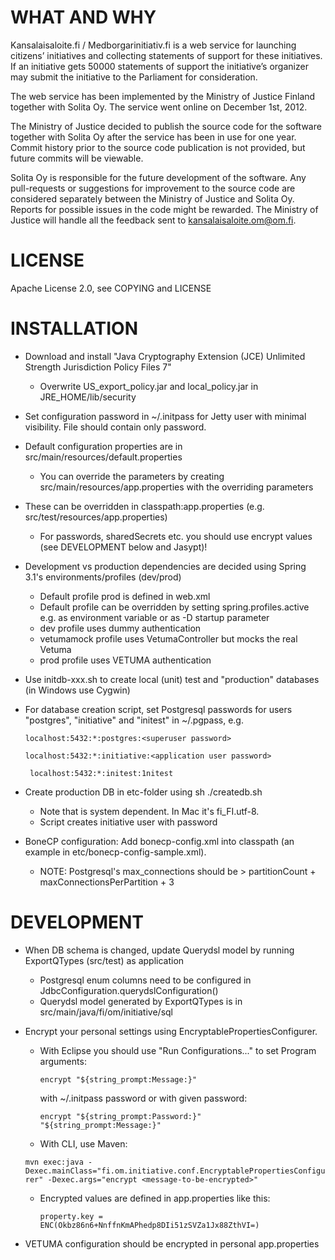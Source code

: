 # WHAT AND WHY

Kansalaisaloite.fi / Medborgarinitiativ.fi is a web service for launching citizens’ initiatives and collecting statements of support for these initiatives.  If an initiative gets 50000 statements of support the initiative’s organizer may submit the initiative to the Parliament for consideration.
 
The web service has been implemented by the Ministry of Justice Finland together with Solita Oy. The service went online on December 1st, 2012.

The Ministry of Justice decided to publish the source code for the software together with Solita Oy after the service has been in use for one year.
Commit history prior to the source code publication is not provided, but future commits will be viewable.

Solita Oy is responsible for the future development of the software. Any pull-requests or suggestions for improvement to the source code are considered separately between the Ministry of Justice and Solita Oy. Reports for possible issues in the code might be rewarded. The Ministry of Justice will handle all the feedback sent to kansalaisaloite.om@om.fi.

# LICENSE

Apache License 2.0, see COPYING and LICENSE

# INSTALLATION

* Download and install "Java Cryptography Extension (JCE) Unlimited Strength Jurisdiction Policy Files 7"
	* Overwrite US_export_policy.jar and local_policy.jar in JRE_HOME/lib/security

* Set configuration password in ~/.initpass for Jetty user with minimal visibility. File should contain only password.

* Default configuration properties are in src/main/resources/default.properties
	* You can override the parameters by creating src/main/resources/app.properties with the overriding parameters

* These can be overridden in classpath:app.properties (e.g. src/test/resources/app.properties)
	* For passwords, sharedSecrets etc. you should use encrypt values (see DEVELOPMENT below and Jasypt)!

* Development vs production dependencies are decided using Spring 3.1's environments/profiles (dev/prod)
	* Default profile prod is defined in web.xml
	* Default profile can be overridden by setting spring.profiles.active e.g. as environment variable 
   or as -D startup parameter
	* dev profile uses dummy authentication
	* vetumamock profile uses VetumaController but mocks the real Vetuma 
	* prod profile uses VETUMA authentication 

* Use initdb-xxx.sh to create local (unit) test and "production" databases (in Windows use Cygwin)

* For database creation script, set Postgresql passwords for users "postgres", "initiative" and "initest" in  ~/.pgpass, e.g. 

	`localhost:5432:*:postgres:<superuser password>`
	
    `localhost:5432:*:initiative:<application user password>`
    
    ` localhost:5432:*:initest:1nitest`

* Create production DB in etc-folder using sh ./createdb.sh <locale> <application user password>
	* Note that <locale> is system dependent. In Mac it's fi_FI.utf-8.
	* Script creates initiative user with password <application user password> 

* BoneCP configuration: Add bonecp-config.xml into classpath (an example in etc/bonecp-config-sample.xml).
	* NOTE: Postgresql's max_connections should be > partitionCount + maxConnectionsPerPartition + 3

# DEVELOPMENT

* When DB schema is changed, update Querydsl model by running ExportQTypes (src/test) as application
	* Postgresql enum columns need to be configured in JdbcConfiguration.querydslConfiguration()
	* Querydsl model generated by ExportQTypes is in src/main/java/fi/om/initiative/sql

* Encrypt your personal settings using EncryptablePropertiesConfigurer. 

	* With Eclipse you should
  	  use "Run Configurations..." to set Program arguments:

  	  `encrypt "${string_prompt:Message:}"`
  
      with ~/.initpass password or with given password: 
  
      `encrypt "${string_prompt:Password:}" "${string_prompt:Message:}"`

	* With CLI, use Maven: 

  `mvn exec:java -Dexec.mainClass="fi.om.initiative.conf.EncryptablePropertiesConfigurer" -Dexec.args="encrypt <message-to-be-encrypted>"`

	* Encrypted values are defined in app.properties like this: 

 	  `property.key = ENC(Okbz86n6+NnffnKmAPhedp8DIi51zSVZa1Jx88ZthVI=)`

* VETUMA configuration should be encrypted in personal app.properties
  
